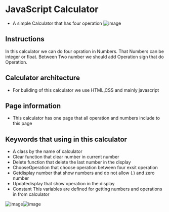 
# JavaScript Calculator
* A simple Calculator that has four operation 
 ![image](https://user-images.githubusercontent.com/100950189/177043488-83a607bb-a6ef-411a-8c75-57aca983f609.png)


## Instructions 

In this calculator we can do four opration in Numbers.
That Numbers can be integer or float.
Between Two number we should add Operation sign that do Operation.

## Calculator architecture
* For buliding of this calculator we use HTML,CSS and mainly javascript
## Page information
* This calculator has one page that all operation and numbers include to this page
## Keywords that using in this calculator
* A class by the name of calculator
* Clear function  that clear number in current number
* Delete function that delete the last number in the display
* ChooseOperation that choose operation between four exsit operation
* Getdisplay number that show numbers and do not allow (.) and zero number
* Updatedisplay that show operation in the display
* Constant This variables are defined for getting numbers and operations in from calculator



![image](https://user-images.githubusercontent.com/100950189/177043576-35dbff4a-6549-4d1c-b263-b87bcdf882e0.png)![image](https://user-images.githubusercontent.com/100950189/177043629-ababab2b-00ba-42ae-b2ef-137e380ff42c.png)




